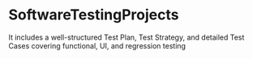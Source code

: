 # SoftwareTestingProjects
 It includes a well-structured Test Plan, Test Strategy, and detailed Test Cases covering functional, UI, and regression testing
